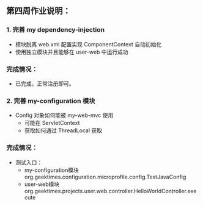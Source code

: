 ## 第四周作业说明：
### 1. 完善 my dependency-injection 
- 模块脱离 web.xml 配置实现 ComponentContext 自动初始化
- 使用独立模块并且能够在 user-web 中运行成功

### 完成情况：
- 已完成，正常注册即可。

### 2. 完善 my-configuration 模块 
   
- Config 对象如何能被 my-web-mvc 使用
  - 可能在 ServletContext 
  - 获取如何通过 ThreadLocal 获取

### 完成情况：
  - 测试入口：
    - my-configuration模块 org.geektimes.configuration.microprofile.config.TestJavaConfig
    - user-web模块 org.geektimes.projects.user.web.controller.HelloWorldController.execute
